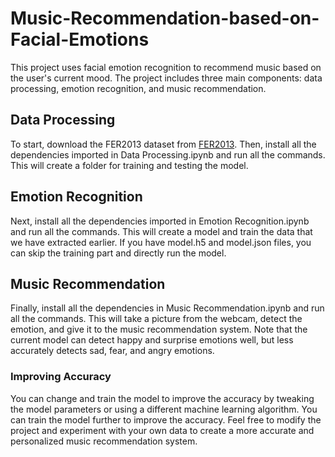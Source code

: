 # Music-Recommendation-based-on-Facial-Emotions
This project uses facial emotion recognition to recommend music based on the user's current mood. The project includes three main components: data processing, emotion recognition, and music recommendation.

## Data Processing

To start, download the FER2013 dataset from [FER2013](https://www.kaggle.com/deadskull7/fer2013). Then, install all the dependencies imported in Data Processing.ipynb and run all the commands. This will create a folder for training and testing the model.

## Emotion Recognition

Next, install all the dependencies imported in Emotion Recognition.ipynb and run all the commands. This will create a model and train the data that we have extracted earlier. If you have model.h5 and model.json files, you can skip the training part and directly run the model.

## Music Recommendation

Finally, install all the dependencies in Music Recommendation.ipynb and run all the commands. This will take a picture from the webcam, detect the emotion, and give it to the music recommendation system. Note that the current model can detect happy and surprise emotions well, but less accurately detects sad, fear, and angry emotions.

### Improving Accuracy
You can change and train the model to improve the accuracy by tweaking the model parameters or using a different machine learning algorithm.
You can train the model further to improve the accuracy. Feel free to modify the project and experiment with your own data to create a more accurate and personalized music recommendation system.
